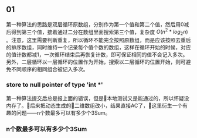 ## 01

第一种算法的思路是双层循环原数组，分别作为第一个值和第二个值，然后用0减后得到第三个值，接着通过二分在数组里面搜索第三个值，复杂度 $O(n^2*log_2{n})$ 。注意，这里需要判断重复，所以循环不能完全按照原数组，而是应该按照去重后的排序数组，同时维持一个记录每个值个数的数组，这样在循环开始的时候，对应的值计数都减1，一次循环结束后再恢复计数，即可保证相同的值不会记入多次。另外，二层循环以一层循环的位置作为开始，搜索以二层循环的位置开始，则可避免不同顺序的相同组合被记入多次。

### store to null pointer of type 'int *'

第一种算法提交后总是报上面的错误，但是本地测试又是能通过的，所以怀疑没内存了。后来把动态生成的二维数组改小，结果直接AC了，这里衍生一个有趣的问题——n个数最多可以有多少个3Sum。

### n个数最多可以有多少个3Sum